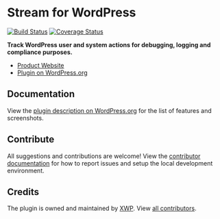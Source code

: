 # Stream for WordPress

[![Build Status](https://travis-ci.com/xwp/stream.svg?branch=master)](https://travis-ci.com/xwp/stream)
[![Coverage Status](https://coveralls.io/repos/github/xwp/stream/badge.svg?branch=develop)](https://coveralls.io/github/xwp/stream?branch=develop)

**Track WordPress user and system actions for debugging, logging and compliance purposes.**

- [Product Website](http://wp-stream.com)
- [Plugin on WordPress.org](https://wordpress.org/plugins/stream/)


## Documentation

View the [plugin description on WordPress.org](https://wordpress.org/plugins/stream/) for the list of features and screenshots.


## Contribute

All suggestions and contributions are welcome! View the [contributor documentation](contributing.md) for how to report issues and setup the local development environment.


## Credits

The plugin is owned and maintained by [XWP](https://xwp.co). View [all contributors](https://github.com/xwp/stream/graphs/contributors).
